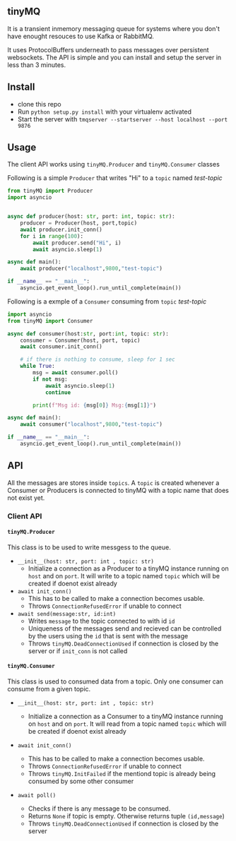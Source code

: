 ## tinyMQ
It is a transient inmemory messaging queue for systems where you don't have enought resouces to use Kafka or RabbitMQ. 

It uses ProtocolBuffers underneath to pass messages over persistent websockets. The API is simple and you can install and setup the server in less than 3 minutes.

## Install
- clone this repo
- Run `python setup.py install` with your virtualenv activated
- Start the server with `tmqserver --startserver --host localhost --port 9876`

## Usage
The client API works using `tinyMQ.Producer` and `tinyMQ.Consumer` classes

Following is a simple `Producer` that writes "Hi" to a `topic` named *test-topic*

```python
from tinyMQ import Producer
import asyncio


async def producer(host: str, port: int, topic: str): 
    producer = Producer(host, port,topic)
    await producer.init_conn()
    for i in range(100):
        await producer.send("Hi", i)
        await asyncio.sleep(1)

async def main():
    await producer("localhost",9800,"test-topic")

if __name__ == "__main__":
    asyncio.get_event_loop().run_until_complete(main())
```

Following is a exmple of a `Consumer` consuming from `topic` *test-topic*

```python
import asyncio
from tinyMQ import Consumer

async def consumer(host:str, port:int, topic: str):
    consumer = Consumer(host, port, topic)
    await consumer.init_conn()

    # if there is nothing to consume, sleep for 1 sec
    while True:
        msg = await consumer.poll()
        if not msg:
            await asyncio.sleep(1)
            continue

        print(f"Msg id: {msg[0]} Msg:{msg[1]}")

async def main():
    await consumer("localhost",9800,"test-topic")

if __name__ == "__main__":
    asyncio.get_event_loop().run_until_complete(main())
```

## API
All the messages are stores inside `topics`. A `topic` is created whenever a Consumer or Producers is connected to tinyMQ with a topic name that does not exist yet.

### Client API
#### `tinyMQ.Producer`
This class is to be used to write messgess to the queue.
- `__init__(host: str, port: int , topic: str)`
    - Initialize a connection as a Producer to a tinyMQ instance running on `host` and on `port`. It will write to a topic named `topic` which will be created if doenot exist already
- `await init_conn()`
    - This has to be called to make a connection becomes usable.
    - Throws `ConnectionRefusedError` if unable to connect
- `await send(message:str, id:int)`
    - Writes `message` to the topic connected to with id `id`
    - Uniqueness of the messages send and recieved can be controlled by the users using the `id` that is sent with the message
    - Throws `tinyMQ.DeadConnectionUsed` if connection is closed by the server or if `init_conn` is not called
#### `tinyMQ.Consumer`
This class is used to consumed data from a topic. Only one consumer can consume from a given topic.
- `__init__(host: str, port: int , topic: str)`
    - Initialize a connection as a Consumer to a tinyMQ instance running on `host` and on `port`. It will read from a topic named `topic` which will be created if doenot exist already
- `await init_conn()`
    - This has to be called to make a connection becomes usable.
    - Throws `ConnectionRefusedError` if unable to connect
    - Throws `tinyMQ.InitFailed` if the mentiond topic is already being consumed by some other consumer

- `await poll()`
    - Checks if there is any message to be consumed.
    - Returns `None` if topic is empty. Otherwise returns tuple `(id,message`)
    - Throws `tinyMQ.DeadConnectionUsed` if connection is closed by the server
